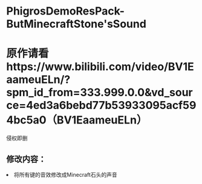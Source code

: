 # PhigrosDemoResPack-ButMinecraftStone'sSound
<h1>原作请看https://www.bilibili.com/video/BV1EaameuELn/?spm_id_from=333.999.0.0&vd_source=4ed3a6bebd77b53933095acf594bc5a0（BV1EaameuELn）</h1>
<p>侵权即删</p>
<h2>修改内容：</h2>
<li>将所有键的音效修改成Minecraft石头的声音</li>
